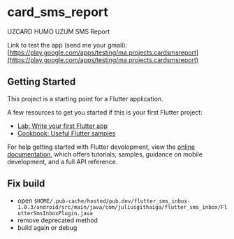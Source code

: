 # card_sms_report

UZCARD HUMO UZUM SMS Report

Link to test the app (send me your gmail): [https://play.google.com/apps/testing/ma.projects.cardsmsreport](https://play.google.com/apps/testing/ma.projects.cardsmsreport)

## Getting Started

This project is a starting point for a Flutter application.

A few resources to get you started if this is your first Flutter project:

- [Lab: Write your first Flutter app](https://docs.flutter.dev/get-started/codelab)
- [Cookbook: Useful Flutter samples](https://docs.flutter.dev/cookbook)

For help getting started with Flutter development, view the
[online documentation](https://docs.flutter.dev/), which offers tutorials,
samples, guidance on mobile development, and a full API reference.

## Fix build

- open `$HOME/.pub-cache/hosted/pub.dev/flutter_sms_inbox-1.0.3/android/src/main/java/com/juliusgithaiga/flutter_sms_inbox/FlutterSmsInboxPlugin.java`
- remove deprecated method 
- build again or debug
